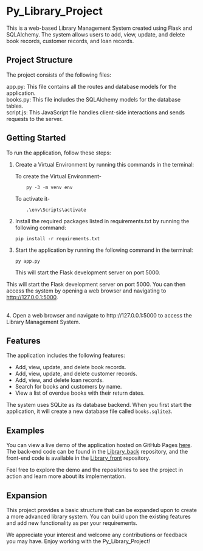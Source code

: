 # Py_Library_Project
This is a web-based Library Management System created using Flask and SQLAlchemy. The system allows users to add, view, update, and delete book records, customer records, and loan records.

## Project Structure

The project consists of the following files:

app.py: This file contains all the routes and database models for the application.  
books.py: This file includes the SQLAlchemy models for the database tables.  
script.js: This JavaScript file handles client-side interactions and sends requests to the server.  

## Getting Started

To run the application, follow these steps:  

1. Create a Virtual Environment by running this commands in the terminal:

    To create the Virtual Environment-  

           py -3 -m venv env   

    To activate it-  

           .\env\Scripts\activate

       

2. Install the required packages listed in requirements.txt by running the following command:

       pip install -r requirements.txt

3. Start the application by running the following command in the terminal:

       py app.py  
       
    This will start the Flask development server on port 5000.

This will start the Flask development server on port 5000. You can then access the system by opening a web browser and navigating to http://127.0.0.1:5000.

<br>
4. Open a web browser and navigate to http://127.0.0.1:5000 to access the Library Management System.

<style>
.custom-list {
  list-style-type: none;
}
.custom-list li::before {
  content: "• ";
}
</style>

## Features

The application includes the following features:

- Add, view, update, and delete book records.
- Add, view, update, and delete customer records.
- Add, view, and delete loan records.
- Search for books and customers by name.
- View a list of overdue books with their return dates.

The system uses SQLite as its database backend. When you first start the application, it will create a new database file called `books.sqlite3`.

## Examples

You can view a live demo of the application hosted on GitHub Pages [here](https://syltras.github.io/Library_front/). The back-end code can be found in the [Library_back](https://github.com/Syltras/Library_back) repository, and the front-end code is available in the [Library_front](https://github.com/Syltras/Library_front) repository.

Feel free to explore the demo and the repositories to see the project in action and learn more about its implementation.

## Expansion

This project provides a basic structure that can be expanded upon to create a more advanced library system. You can build upon the existing features and add new functionality as per your requirements.

We appreciate your interest and welcome any contributions or feedback you may have. Enjoy working with the Py_Library_Project!
